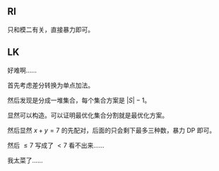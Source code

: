## RI
只和模二有关，直接暴力即可。

## LK
好难啊……

首先考虑差分转换为单点加法。

然后发现是分成一堆集合，每个集合方案是 $|S| - 1$。

显然可以构造。可以证明最优化集合分割就是最优化方案。

然后显然 $x + y = 7$ 的先配对，后面的只会剩下最多三种数，暴力 DP 即可。

然后 $\leq 7$ 写成了 $< 7$ 看不出来……

我太菜了……
